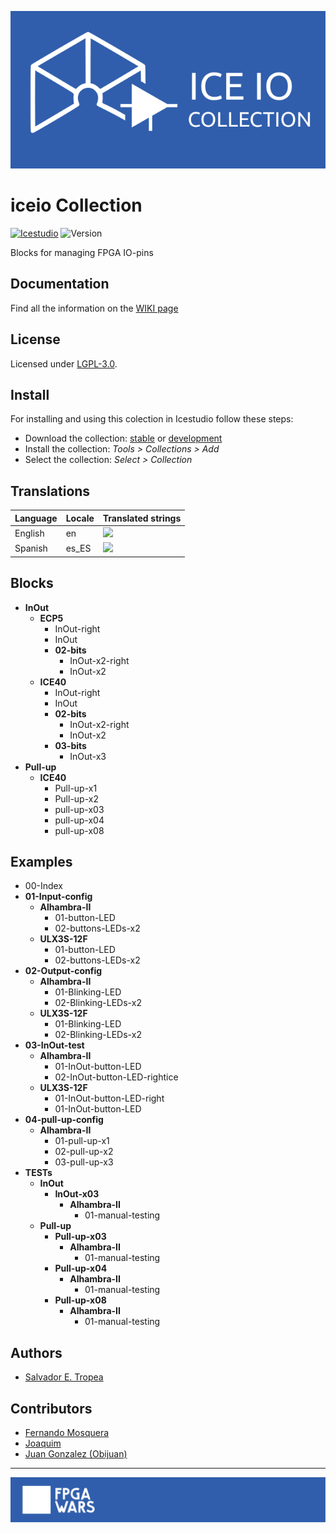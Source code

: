 [![](https://github.com/FPGAwars/iceIO/raw/main/wiki/Logo/iceIO-collection-github.png)](https://github.com/FPGAwars/iceIO/wiki)


# iceio Collection

[![Icestudio][icestudio-image]][icestudio-url]
![Version][version-image]


 Blocks for managing FPGA IO-pins 
## Documentation
Find all the information on the [WIKI page](https://github.com/FPGAwars/iceIO/wiki)  


## License

Licensed under [LGPL-3.0](https://opensource.org/licenses/LGPL-3.0).

## Install

For installing and using this colection in Icestudio follow these steps:

* Download the collection: [stable](https://github.com/FPGAwars/iceIO/archive/refs/tags/v0.1.0.zip) or [development](https://github.com/FPGAwars/iceIO/archive/refs/heads/main.zip)
* Install the collection: *Tools > Collections > Add*
* Select the collection: *Select > Collection*

## Translations
| Language | Locale | Translated strings |
|----------|--------|--------------------|
| English  |  en    | ![](https://progress-bar.dev/100) |
| Spanish |  es_ES | ![](https://progress-bar.dev/100) |

## Blocks
* **InOut**
  * **ECP5**
    * InOut-right
    * InOut
    * **02-bits**
      * InOut-x2-right
      * InOut-x2
  * **ICE40**
    * InOut-right
    * InOut
    * **02-bits**
      * InOut-x2-right
      * InOut-x2
    * **03-bits**
      * InOut-x3
* **Pull-up**
  * **ICE40**
    * Pull-up-x1
    * Pull-up-x2
    * pull-up-x03
    * pull-up-x04
    * pull-up-x08

## Examples
* 00-Index
* **01-Input-config**
  * **Alhambra-II**
    * 01-button-LED
    * 02-buttons-LEDs-x2
  * **ULX3S-12F**
    * 01-button-LED
    * 02-buttons-LEDs-x2
* **02-Output-config**
  * **Alhambra-II**
    * 01-Blinking-LED
    * 02-Blinking-LEDs-x2
  * **ULX3S-12F**
    * 01-Blinking-LED
    * 02-Blinking-LEDs-x2
* **03-InOut-test**
  * **Alhambra-II**
    * 01-InOut-button-LED
    * 02-InOut-button-LED-rightice
  * **ULX3S-12F**
    * 01-InOut-button-LED-right
    * 01-InOut-button-LED
* **04-pull-up-config**
  * **Alhambra-II**
    * 01-pull-up-x1
    * 02-pull-up-x2
    * 03-pull-up-x3
* **TESTs**
  * **InOut**
    * **InOut-x03**
      * **Alhambra-II**
        * 01-manual-testing
  * **Pull-up**
    * **Pull-up-x03**
      * **Alhambra-II**
        * 01-manual-testing
    * **Pull-up-x04**
      * **Alhambra-II**
        * 01-manual-testing
    * **Pull-up-x08**
      * **Alhambra-II**
        * 01-manual-testing

## Authors
* [Salvador E. Tropea](https://github.com/set-soft)

## Contributors
* [Fernando Mosquera](https://github.com/benitoss)
* [Joaquim](https://github.com/jojo535275?tab=repositories)
* [Juan Gonzalez (Obijuan)](https://github.com/Obijuan)


-------
![](https://github.com/FPGAwars/icestudio-wiki/raw/main/Logos/fgpawars-banner.svg)


<!-- Badges -->
[icestudio-image]: https://img.shields.io/badge/collection-icestudio-blue.svg
[icestudio-url]: https://github.com/FPGAwars/icestudio
[version-image]: https://img.shields.io/badge/version-v0.1.0-orange.svg
